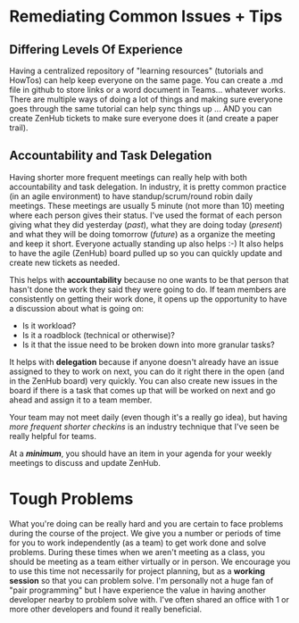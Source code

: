 # Remediating Common Issues + Tips
## Differing Levels Of Experience
Having a centralized repository of "learning resources" (tutorials and HowTos) can help keep everyone on the same page. You can create a .md file in github to store links or a word document in Teams... whatever works. There are multiple ways of doing a lot of things and making sure everyone goes through the same tutorial can help sync things up ... AND you can create ZenHub tickets to make sure everyone does it (and create a paper trail).

## Accountability and Task Delegation
Having shorter more frequent meetings can really help with both accountability and task delegation. In industry, it is pretty common practice (in an agile environment) to have standup/scrum/round robin daily meetings. These meetings are usually 5 minute (not more than 10) meeting where each person gives their status. I've used the format of each person giving what they did yesterday (*past*), what they are doing today (*present*) and what they will be doing tomorrow (*future*) as a organize the meeting and keep it short. Everyone actually standing up also helps :-) It also helps to have the agile (ZenHub) board pulled up so you can quickly update and create new tickets as needed.

This helps with **accountability** because no one wants to be that person that hasn't done the work they said they were going to do. If team members are consistently on getting their work done, it opens up the opportunity to have a discussion about what is going on:
* Is it workload?
* Is it a roadblock (technical or otherwise)?
* Is it that the issue need to be broken down into more granular tasks?

It helps with **delegation** because if anyone doesn't already have an issue assigned to they to work on next, you can do it right there in the open (and in the ZenHub board) very quickly. You can also create new issues in the board if there is a task that comes up that will be worked on next and go ahead and assign it to a team member.

Your team may not meet daily (even though it's a really go idea), but having *more frequent shorter checkins* is an industry technique that I've seen be really helpful for teams.

At a ***minimum***, you should have an item in your agenda for your weekly meetings to discuss and update ZenHub.

# Tough Problems
What you're doing can be really hard and you are certain to face problems during the course of the project. We give you a number or periods of time for you to work independently (as a team) to get work done and solve problems. During these times when we aren't meeting as a class, you should be meeting as a team either virtually or in person. We encourage you to use this time not necessarily for project planning, but as a **working session** so that you can problem solve. I'm personally not a huge fan of "pair programming" but I have experience the value in having another developer nearby to problem solve with. I've often shared an office with 1 or more other developers and found it really beneficial.
